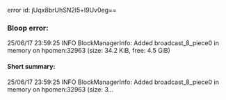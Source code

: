 error id: jUqx8brUhSN2I5+l9Uv0eg==
### Bloop error:

25/06/17 23:59:25 INFO BlockManagerInfo: Added broadcast_8_piece0 in memory on hpomen:32963 (size: 34.2 KiB, free: 4.5 GiB)
#### Short summary: 

25/06/17 23:59:25 INFO BlockManagerInfo: Added broadcast_8_piece0 in memory on hpomen:32963 (size: 3...